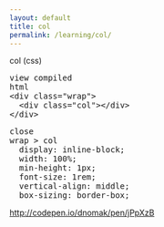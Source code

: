 ```yaml
---
layout: default
title: col
permalink: /learning/col/
---
```


<div id="css">
  <div class="dn-browser">
    <div class="dn-browser-header">
      <div class="dn-browser-button">
        <div class="wrap xl-auto">
          <div class="col"><div class="dn-browser-button__circle"></div></div>
          <div class="col"><div class="dn-browser-button__circle"></div></div>
          <div class="col"><div class="dn-browser-button__circle"></div></div>
        </div>
      </div>
      <div class="dn-style--title"><span>col</span> (css)</div>
      <a href="/" class="dn-logo"><img src="/img/flexiblegs-logo-white.png" alt=""></a>
    </div>
    <div class="dn-browser-body">
      <div class="dn-browser-body__pre">
        <pre class="is-not-compiled"><div class="dn-tag dn-tag--gray dn-tag--top dn-tag--button">view compiled</div><div class="dn-tag dn-tag--gray dn-tag--bottom">html</div><!--
          -->&lt;div class="wrap"&gt;<br/><!--
          -->  &lt;div class="<span>col</span>"&gt;&lt;/div&gt;<br/><!--
          -->&lt;/div&gt;<!--
        --></pre>
        <pre class="is-compiled"><div class="dn-tag dn-tag--black dn-tag--top dn-tag--button">close</div><!--
          --><span>wrap > col</span><br/><!--
          -->  display: inline-block;<br/><!--
          -->  width: 100%;<br/><!--
          -->  min-height: 1px;<br/><!--
          -->  font-size: 1rem;<br/><!--
          -->  vertical-align: middle;<br/><!--
          -->  box-sizing: border-box;<br/><!--
        --></pre>
      </div>
      <div class="dn-browser-body__item">
        <div class="wrap dn-style--wrap">
          <div class="col"><div class="dn-style--col"></div></div>
        </div>
      </div>
      <div class="dn-browser-footer">
        <div class="wrap xl-gutter-24 xl-outside-24 xl-right xl-auto">
          <div class="col">
            <a href="http://codepen.io/dnomak/pen/jPpXzB?editors=110" class="dn-button dn-button--link dn-button--right">
              http://codepen.io/dnomak/pen/jPpXzB
            </a>
          </div>
        </div>
      </div>
    </div>
  </div>
</div>
